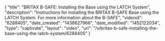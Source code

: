 {
    "title": "BRITAX B-SAFE: Installing the Base using the LATCH System",
    "description": "Instructions for installing the BRITAX B-SAFE Base using the LATCH System. For more information about the B-SAFE",
    "videoid": "6288405",
    "date_created": "1438627966",
    "date_modified": "1452122034",
    "type": "captivate",
    "layout": "video",
    "url": "\/v\/britax-b-safe-installing-the-base-using-the-latch-system\/6288405"
}